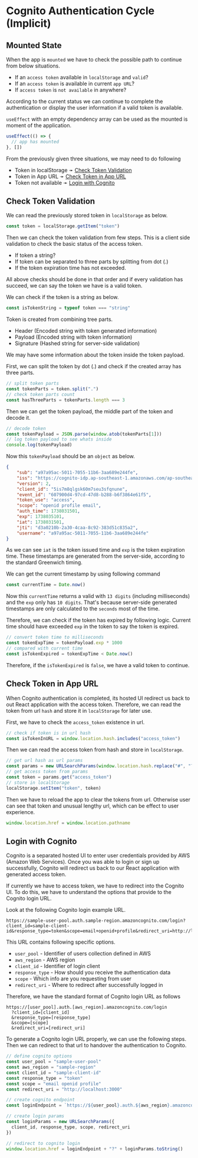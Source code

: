# Cognito Authentication Cycle (Implicit)

## Mounted State

When the app is `mounted` we have to check the possible path to continue from below situations.
- If an `access token` available in `localStorage` and `valid`?
- If an `access token` is available in current `app URL`?
- If `access token` is `not available` in anywhere?

According to the current status we can continue to complete the authentication or display the user information if a valid token is available.

`useEffect` with an empty dependency array can be used as the mounted is moment of the application.

```js
useEffect(() => {
  // app has mounted
}, [])
```

From the previously given three situations, we may need to do following 

- Token in localStorage ➛ [Check Token Validation](#check-token-validation)
- Token in App URL ➛ [Check Token in App URL](#check-token-in-app-url)
- Token not available ➛ [Login with Cognito](#login-with-cognito)

## Check Token Validation

We can read the previously stored token in `localStorage` as below.

```js
const token = localStorage.getItem("token")
```

Then we can check the token validation from few steps. This is a client side validation to check the basic status of the access token.

- If token a string?
- If token can be separated to three parts by splitting from dot (.)
- If the token expiration time has not exceeded.

All above checks should be done in that order and if every validation has succeed, we can say the token we have is a valid token.

We can check if the token is a string as below.

```js
const isTokenString = typeof token === "string"
```

Token is created from combining tree parts.
  - Header (Encoded string with token generated information)
  - Payload (Encoded string with token information)
  - Signature (Hashed string for server-side validation)


We may have some information about the token inside the token payload.

First, we can split the token by dot (.) and check if the created array has three parts.

```js
// split token parts
const tokenParts = token.split(".")
// check token parts count
const hasThreeParts = tokenParts.length === 3
```

Then we can get the token payload, the middle part of the token and decode it.

```js
// decode token
const tokenPayload = JSON.parse(window.atob(tokenParts[1]))
// log token payload to see whats inside
console.log(tokenPayload)
```

Now this `tokenPayload` should be an `object` as below.

```json
{
    "sub": "a97a95ac-5011-7055-11b6-3aa689e244fe",
    "iss": "https://cognito-idp.ap-southeast-1.amazonaws.com/ap-southeast-1_dIqyGMEkI",
    "version": 2,
    "client_id": "5is7m8qlgsk60m7seu3sfqnune",
    "event_id": "607900d4-97cd-47d8-b288-b6f3864e61f5",
    "token_use": "access",
    "scope": "openid profile email",
    "auth_time": 1738031501,
    "exp": 1738035101,
    "iat": 1738031501,
    "jti": "d3a0210b-2a30-4caa-8c92-383d51c835a2",
    "username": "a97a95ac-5011-7055-11b6-3aa689e244fe"
}
```

As we can see `iat` is the token issued time and `exp` is the token expiration time. These timestamps are generated from the server-side, according to the standard Greenwich timing.

We can get the current timestamp by using following command

```js
const currentTime = Date.now()
```

Now this `currentTime` returns a valid with `13 digits` (including milliseconds) and the `exp` only has `10 digits`. That's because server-side generated timestamps are only calculated to the `seconds` most of the time.

Therefore, we can check if the token has expired by following logic.
Current time should have exceeded `exp` in the token to say the token is expired.

```js
// convert token time to milliseconds
const tokenExpTime = tokenPayload.exp * 1000
// compared with current time
const isTokenExpired = tokenExpTime < Date.now()
```

Therefore, if the `isTokenExpired` is `false`, we have a valid token to continue.

## Check Token in App URL

When Cognito authentication is completed, its hosted UI redirect us back to out React application with the access token. Therefore, we can read the token from url `hash` and store it in `localStorage` for later use.

First, we have to check the `access_token` existence in url.

```js
// check if token is in url hash
const isTokenInURL = window.location.hash.includes("access_token")
```

Then we can read the access token from hash and store in `localStorage`.

```js
// get url hash as url params
const params = new URLSearchParams(window.location.hash.replace("#", "?"))
// get access token from params
const token = params.get("access_token")
// store in localStorage
localStorage.setItem("token", token)
```

Then we have to reload the app to clear the tokens from url. Otherwise user can see that token and unusual lengthy url, which can be effect to user experience.

```js
window.location.href = window.location.pathname
```

## Login with Cognito

Cognito is a separated hosted UI to enter user credentials provided by AWS (Amazon Web Services). Once you was able to login or sign up successfully, Cognito will redirect us back to our React application with generated access token.

If currently we have to access token, we have to redirect into the Cognito UI. To do this, we have to understand the options that provide to the Cognito login URL.

Look at the following Cognito login example URL.

```
https://sample-user-pool.auth.sample-region.amazoncognito.com/login?client_id=sample-client-id&response_type=token&scope=email+openid+profile&redirect_uri=http://localhost:3000
```

This URL contains following specific options.

- `user_pool` - Identifier of users collection defined in AWS
- `aws_region` - AWS region
- `client_id` - Identifier of login client
- `response_type` - How should you receive the authentication data
- `scope` - Which info are you requesting from user
- `redirect_uri` - Where to redirect after successfully logged in

Therefore, we have the standard format of Cognito login URL as follows

```
https://[user_pool].auth.[aws_region].amazoncognito.com/login
  ?client_id=[client_id]
  &response_type=[response_type]
  &scope=[scope]
  &redirect_uri=[redirect_uri]
```

To generate a Cognito login URL properly, we can use the following steps.
Then we can redirect to that url to handover the authentication to Cognito.

```js
// define cognito options
const user_pool = "sample-user-pool"
const aws_region = "sample-region"
const client_id = "sample-client-id"
const response_type = "token"
const scope = "email openid profile"
const redirect_uri = "http://localhost:3000"

// create cognito endpoint
const loginEndpoint = `https://${user_pool}.auth.${aws_region}.amazoncognito.com/login`

// create login params
const loginParams = new URLSearchParams({
  client_id, response_type, scope, redirect_uri
})

// redirect to cognito login
window.location.href = loginEndpoint + "?" + loginParams.toString()
```
